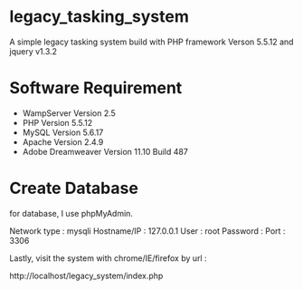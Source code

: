 # legacy_tasking_system

A simple legacy tasking system build with PHP framework Verson 5.5.12 and jquery v1.3.2

# Software Requirement

- WampServer Version 2.5
- PHP Version 5.5.12
- MySQL Version 5.6.17
- Apache Version 2.4.9
- Adobe Dreamweaver Version 11.10 Build 487

# Create Database

for database, I use phpMyAdmin.

Network type    : mysqli
Hostname/IP     : 127.0.0.1
User            : root
Password        : 
Port            : 3306

Lastly, visit the system with chrome/IE/firefox by url :

http://localhost/legacy_system/index.php



